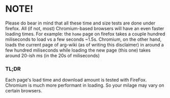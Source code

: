 # NOTE!
Please do bear in mind that all these time and size tests are done under firefox.
All (if not, most) Chromium-based browsers will have an even faster loading times.
For example: the `home` page on firefox takes a couple hundred miliseconds to load vs a few seconds ~1.5s.
Chromium, on the other hand, loads the current page of arg-wiki (as of writing this disclaimer) in around a few hundred miliseconds while loading the new page (this one) takes around 20-ish ms (in the 20s of miliseconds)

### TL;DR
Each page's load time and download amount is tested with FireFox. Chromium is much more performant in loading. So your milage may vary on certain browsers.